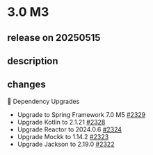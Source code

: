 # 3.0 M3

## release on 20250515
## description
## changes
🔨 Dependency Upgrades

* Upgrade to Spring Framework 7.0 M5 <a href="https://github.com/spring-projects/spring-hateoas/issues/2329" data-hovercard-type="issue" data-hovercard-url="/spring-projects/spring-hateoas/issues/2329/hovercard">#2329</a>
* Upgrade Kotlin to 2.1.21 <a href="https://github.com/spring-projects/spring-hateoas/issues/2328" data-hovercard-type="issue" data-hovercard-url="/spring-projects/spring-hateoas/issues/2328/hovercard">#2328</a>
* Upgrade Reactor to 2024.0.6 <a href="https://github.com/spring-projects/spring-hateoas/issues/2324" data-hovercard-type="issue" data-hovercard-url="/spring-projects/spring-hateoas/issues/2324/hovercard">#2324</a>
* Upgrade Mockk to 1.14.2 <a href="https://github.com/spring-projects/spring-hateoas/issues/2323" data-hovercard-type="issue" data-hovercard-url="/spring-projects/spring-hateoas/issues/2323/hovercard">#2323</a>
* Upgrade Jackson to 2.19.0 <a href="https://github.com/spring-projects/spring-hateoas/issues/2322" data-hovercard-type="issue" data-hovercard-url="/spring-projects/spring-hateoas/issues/2322/hovercard">#2322</a>

